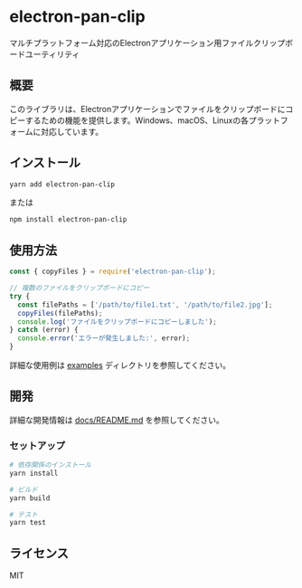 # electron-pan-clip

マルチプラットフォーム対応のElectronアプリケーション用ファイルクリップボードユーティリティ

## 概要

このライブラリは、Electronアプリケーションでファイルをクリップボードにコピーするための機能を提供します。Windows、macOS、Linuxの各プラットフォームに対応しています。

## インストール

```bash
yarn add electron-pan-clip
```

または

```bash
npm install electron-pan-clip
```

## 使用方法

```javascript
const { copyFiles } = require('electron-pan-clip');

// 複数のファイルをクリップボードにコピー
try {
  const filePaths = ['/path/to/file1.txt', '/path/to/file2.jpg'];
  copyFiles(filePaths);
  console.log('ファイルをクリップボードにコピーしました');
} catch (error) {
  console.error('エラーが発生しました:', error);
}
```

詳細な使用例は [examples](./examples) ディレクトリを参照してください。

## 開発

詳細な開発情報は [docs/README.md](./docs/README.md) を参照してください。

### セットアップ

```bash
# 依存関係のインストール
yarn install

# ビルド
yarn build

# テスト
yarn test
```

## ライセンス

MIT